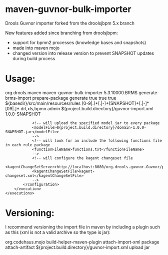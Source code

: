 maven-guvnor-bulk-importer
==========================

Drools Guvnor importer forked from the droolsjbpm 5.x branch

New features added since branching from droolsjbpm:
* support for bpmn2 processes (knowledge bases and snapshots)
* made into maven mojo
* changed version into release version to prevent SNAPSHOT updates during build process

Usage:
======

<plugin>
	<groupId>org.drools.maven</groupId>
	<artifactId>maven-guvnor-bulk-importer</artifactId>
	<version>5.3.10000.BRMS</version>
	<executions>
		<execution>
			<id>generate-brms-import</id>
			<phase>prepare-package</phase>
			<goals>
				<goal>generate</goal>
			</goals>
			<configuration>
				<debug>true</debug>
				<debugExtra>true</debugExtra>
				<recursive>true</recursive>
				<path>${basedir}/src/main/resources/rules</path>
				<packageExclude>[0-9|.]*[.|-]+[SNAPSHOT]+[.|-]*[09|.]*</packageExclude>
				<fileExtensions>drl,xls,bpmn</fileExtensions>
				<creator>admin</creator>
				<outputFile>${project.build.directory}/guvnor-import.xml</outputFile>
				<snapshotName>1.0.0-SNAPSHOT</snapshotName>
				
				<!-- will upload the specified model jar to every package 
				<modelFile>${project.build.directory}/domain-1.0.0-SNAPSHOT.jar</modelFile>
				-->
				<!-- will look for an include the following functions file in each rule package
				<functionFileName>functions.txt</functionFileName>
				-->
				<!-- will configure the kagent changeset file
				<kagentChangeSetServer>http://localhost:8080/org.drools.guvnor.Guvnor/package/</kagentChangeSetServer>
				<kagentChangeSetFile>kagent-changeset.xml</kagentChangeSetFile>
				-->
			</configuration>
		</execution>
	</executions>
</plugin>


Versioning:
===========

I recommend versioning the import file in maven by including a plugin such as this (xml is not a valid archive so the type is jar):

<plugin>
	<groupId>org.codehaus.mojo</groupId>
	<artifactId>build-helper-maven-plugin</artifactId>
	<executions>
		<execution>
			<id>attach-import-xml</id>
			<phase>package</phase>
			<goals>
				<goal>attach-artifact</goal>
			</goals>
			<configuration>
				<artifacts>
					<artifact>
						<file>${project.build.directory}/guvnor-import.xml</file>
						<classifier>upload</classifier>
						<type>jar</type>
					</artifact>
				</artifacts>
			</configuration>
		</execution>
	</executions>
</plugin>


			